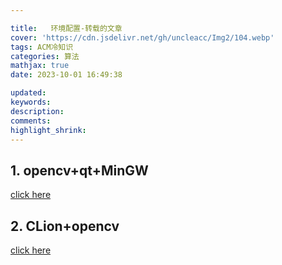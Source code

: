 ```yaml
---

title:   环境配置-转载的文章
cover: 'https://cdn.jsdelivr.net/gh/uncleacc/Img2/104.webp'
tags: ACM冷知识
categories: 算法
mathjax: true
date: 2023-10-01 16:49:38

updated: 
keywords: 
description: 
comments: 
highlight_shrink: 
---
```



## 1. opencv+qt+MinGW

 [click here](https://cxymm.net/article/f9547064141/112427355)

## 2. CLion+opencv

 [click here](https://www.jianshu.com/p/cf56d771a934)

